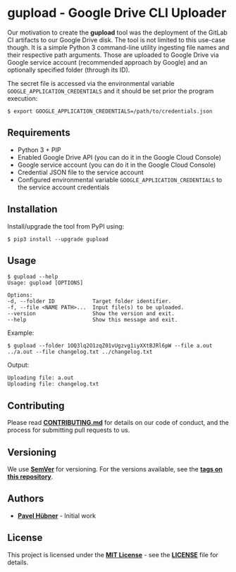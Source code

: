 # gupload - Google Drive CLI Uploader

Our motivation to create the **gupload** tool was the deployment of the GitLab CI artifacts to our Google Drive disk. The tool is not limited to this use-case though. It is a simple Python 3 command-line utility ingesting file names and their respective path arguments. Those are uploaded to Google Drive via Google service account (recommended approach by Google) and an optionally specified folder (through its ID).

The secret file is accessed via the environmental variable `GOOGLE_APPLICATION_CREDENTIALS` and it should be set prior the program execution:

    $ export GOOGLE_APPLICATION_CREDENTIALS=/path/to/credentials.json

## Requirements

* Python 3 + PIP
* Enabled Google Drive API (you can do it in the Google Cloud Console)
* Google service account (you can do it in the Google Cloud Console)
* Credential JSON file to the service account
* Configured environmental variable `GOOGLE_APPLICATION_CREDENTIALS` to the service account credentials

## Installation

Install/upgrade the tool from PyPI using:

    $ pip3 install --upgrade gupload

## Usage

    $ gupload --help
    Usage: gupload [OPTIONS]

    Options:
    -d, --folder ID            Target folder identifier.
    -f, --file <NAME PATH>...  Input file(s) to be uploaded.
    --version                  Show the version and exit.
    --help                     Show this message and exit.

Example:

    $ gupload --folder 1OQ3lq2O1zqZ01vUgzvg1iyXXtBJRl6pW --file a.out ../a.out --file changelog.txt ../changelog.txt

Output:

    Uploading file: a.out
    Uploading file: changelog.txt

## Contributing

Please read [**CONTRIBUTING.md**](https://github.com/hardwario/gupload/blob/master/CONTRIBUTING.md) for details on our code of conduct, and the process for submitting pull requests to us.

## Versioning

We use [**SemVer**](https://semver.org/) for versioning. For the versions available, see the [**tags on this repository**](https://github.com/hardwario/gupload/tags).

## Authors

* [**Pavel Hübner**](https://github.com/hubpav) - Initial work

## License

This project is licensed under the [**MIT License**](https://opensource.org/licenses/MIT/) - see the [**LICENSE**](https://github.com/hardwario/gupload/blob/master/LICENSE) file for details.
